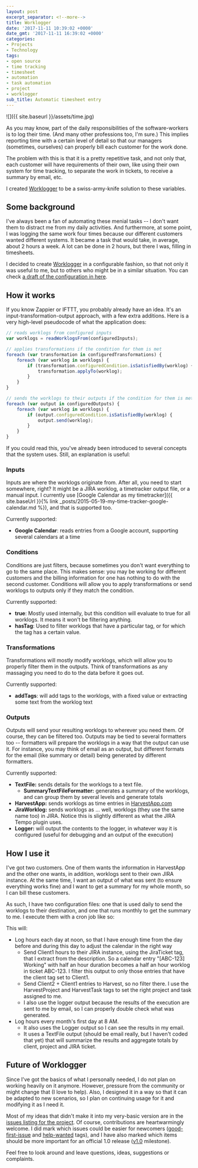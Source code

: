 ```yaml
---
layout: post
excerpt_separator: <!--more-->
title: Worklogger
date: '2017-11-11 10:39:02 +0000'
date_gmt: '2017-11-11 16:39:02 +0000'
categories:
- Projects
- Technology
tags:
- open source
- time tracking
- timesheet
- automation
- task automation
- project
- worklogger
sub_title: Automatic timesheet entry
---
```


![]({{ site.baseurl }}/assets/time.jpg)

As you may know, part of the daily responsibilities of the software-workers is to log their time. (And many other professions too, I'm sure.) This implies reporting time with a certain level of detail so that our managers (sometimes, ourselves) can properly bill each customer for the work done.

The problem with this is that it is a pretty repetitive task, and not only that, each customer will have requirements of their own, like using their own system for time tracking, to separate the work in tickets, to receive a summary by email, etc.

I created [Worklogger](https://github.com/AlphaGit/worklogger) to be a swiss-army-knife solution to these variables.

<!--more-->

## Some background

I've always been a fan of automating these menial tasks -- I don't want them to distract me from my daily activities. And furthermore, at some point, I was logging the same work four times because our different customers wanted different systems. It became a task that would take, in average, about 2 hours a week. A lot can be done in 2 hours, but there I was, filling in timesheets.

I decided to create [Worklogger](https://github.com/AlphaGit/worklogger) in a configurable fashion, so that not only it was useful to me, but to others who might be in a similar situation. You can check [a draft of the configuration in here](https://github.com/AlphaGit/worklogger/blob/master/docs/configuration.md).

## How it works

If you know Zappier or IFTTT, you probably already have an idea. It's an input-transformation-output approach, with a few extra additions. Here is a very high-level pseudocode of what the application does:

```js
// reads worklogs from configured inputs
var worklogs = readWorklogsFrom(configuredInputs);

// applies transformations if the condition for them is met
foreach (var transformation in configuredTransformations) {
    foreach (var worklog in worklogs) {
        if (transformation.configuredCondition.isSatisfiedBy(worklog) {
            transformation.applyTo(worklog);
        }
    }
}

// sends the worklogs to their outputs if the condition for them is met
foreach (var output in configuredOutputs) {
    foreach (var worklog in worklogs) {
        if (output.configuredCondition.isSatisfiedBy(worklog) {
            output.send(worklog);
        }
    }
}
```

If you could read this, you've already been introduced to several concepts that the system uses. Still, an explanation is useful:

### Inputs

Inputs are where the worklogs originate from. After all, you need to start somewhere, right? It might be a JIRA worklog, a timetracker output file, or a manual input. I currently use [Google Calendar as my timetracker]({{ site.baseUrl }}{% link _posts/2015-05-19-my-time-tracker-google-calendar.md %}), and that is supported too.

Currently supported:

- **Google Calendar**: reads entries from a Google account, supporting several calendars at a time

### Conditions

Conditions are just filters, because sometimes you don't want everything to go to the same place. This makes sense: you may be working for different customers and the billing information for one has nothing to do with the second customer. Conditions will allow you to apply transformations or send worklogs to outputs only if they match the condition.

Currently supported:

- **true**: Mostly used internally, but this condition will evaluate to true for all worklogs. It means it won't be filtering anything.
- **hasTag**: Used to filter worklogs that have a particular tag, or for which the tag has a certain value.

### Transformations

Transformations will mostly modify worklogs, which will allow you to properly filter them in the outputs. Think of transformations as any massaging you need to do to the data before it goes out.

Currently supported:

- **addTags**: will add tags to the worklogs, with a fixed value or extracting some text from the worklog text

### Outputs

Outputs will send your resulting worklogs to wherever you need them. Of course, they can be filtered too. Outputs may be tied to several formatters too -- formatters will prepare the worklogs in a way that the output can use it. For instance, you may think of email as an output, but different formats for the email (like summary or detail) being generated by different formatters.

Currently supported:

- **TextFile:** sends details for the worklogs to a text file.
    - **SummaryTextFileFormatter:** generates a summary of the worklogs, and can group them by several levels and generate totals
- **HarvestApp:** sends worklogs as time entries in [HarvestApp.com](https://harvestapp.com/)
- **JiraWorklog:** sends worklogs as ... well, worklogs (they use the same name too) in JIRA. Notice this is slightly different as what the JIRA Tempo plugin uses.
- **Logger:** will output the contents to the logger, in whatever way it is configured (useful for debugging and an output of the execution)

## How I use it

I've got two customers. One of them wants the information in HarvestApp and the other one wants, in addition, worklogs sent to their own JIRA instance. At the same time, I want an output of what was sent (to ensure everything works fine) and I want to get a summary for my whole month, so I can bill these customers.

As such, I have two configuration files: one that is used daily to send the worklogs to their destination, and one that runs monthly to get the summary to me. I execute them with a cron job like so:

<script src="https://gist.github.com/AlphaGit/1ea8316e6f585ba42a73d8b4444a148d.js"></script>

This will:

- Log hours each day at noon, so that I have enough time from the day before and during this day to adjust the calendar in the right way
    - Send Client1 hours to their JIRA instance, using the JiraTicket tag, that I extract from the description. So a calendar entry "[ABC-123] Working" with half an hour duration becomes a half an hour worklog in ticket ABC-123. I filter this output to only those entries that have the client tag set to Client1.
    - Send Client2 + Client1 entries to Harvest, so no filter there. I use the HarvestProject and HarvestTask tags to set the right project and task assigned to me.
    - I also use the logger output because the results of the execution are sent to me by email, so I can properly double check what was generated.
- Log hours every month's first day at 8 AM.
    - It also uses the Logger output so I can see the results in my email.
    - It uses a TextFile output (should be email really, but I haven't coded that yet) that will summarize the results and aggregate totals by client, project and JIRA ticket.

## Future of Worklogger

Since I've got the basics of what I personally needed, I do not plan on working heavily on it anymore. However, pressure from the community or might change that (I love to help). Also, I designed it in a way so that it can be adapted to new scenarios, so I plan on continuing usage for it and modifying it as I need it.

Most of my ideas that didn't make it into my very-basic version are in the [issues listing for the project](https://github.com/AlphaGit/worklogger/issues). Of course, contributions are heartwarmingly welcome. I did mark which issues could be easier for newcomers ([good-first-issue](https://github.com/AlphaGit/worklogger/issues?q=is%3Aissue+is%3Aopen+label%3A%22good+first+issue%22) and [help-wanted](https://github.com/AlphaGit/worklogger/issues?q=is%3Aissue+is%3Aopen+label%3A%22help+wanted%22) tags), and I have also marked which items should be more important for an official 1.0 release ([v1.0](https://github.com/AlphaGit/worklogger/milestone/1) milestone).

Feel free to look around and leave questions, ideas, suggestions or complaints.
